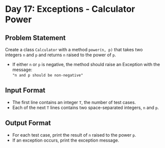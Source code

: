 # Day 17: Exceptions - Calculator Power

## Problem Statement

Create a class `Calculator` with a method `power(n, p)` that takes two integers `n` and `p` and returns `n` raised to the power of `p`.

- If either `n` or `p` is negative, the method should raise an Exception with the message:  
  `"n and p should be non-negative"`

## Input Format

- The first line contains an integer `T`, the number of test cases.
- Each of the next `T` lines contains two space-separated integers, `n` and `p`.

## Output Format

- For each test case, print the result of `n` raised to the power `p`.
- If an exception occurs, print the exception message.


